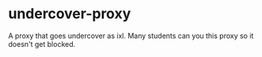 # undercover-proxy
A proxy that goes undercover as ixl. Many students can you this proxy so it doesn't get blocked.
